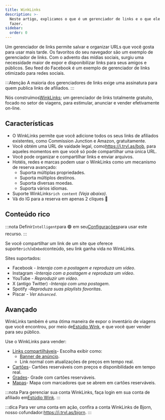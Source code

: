 ```yaml
---
title: WinkLinks
description: >-
  Neste artigo, explicamos o que é um gerenciador de links e o que ele pode
  fazer.
sidebar:
  order: 0
---
```

Um gerenciador de links permite salvar e organizar URLs que você gosta para usar mais tarde. Os favoritos do seu navegador são um exemplo de gerenciador de links. Com o advento das mídias sociais, surgiu uma necessidade maior de expor e disponibilizar links para seus amigos e públicos. Seu feed do Facebook é um exemplo de gerenciador de links otimizado para redes sociais.

:::Atenção
A maioria dos gerenciadores de links exige uma assinatura para quem publica links de afiliados.
:::

Nós construímos[WinkLinks](https://i.trvl.as/); um gerenciador de links totalmente gratuito, focado no setor de viagens, para estimular, anunciar e vender efetivamente on-line.

## Características

* O WinkLinks permite que você adicione todos os seus links de afiliados existentes, como Commission Junction e Amazon, gratuitamente.
* Você obtém uma URL de vaidade legal, como<https://i.trvl.as/bob>, para aqueles momentos em que você só pode compartilhar uma única URL.
* Você pode organizar e compartilhar links e enviar arquivos.
* Hotéis, redes e marcas podem usar o WinkLinks como um mecanismo de reserva avançado:
  * Suporta múltiplas propriedades.
  * Suporta múltiplos destinos.
  * Suporta diversas moedas.
  * Suporta vários idiomas.
* Suporte WinkLinks`rich content` *(Veja abaixo)*.
* Vá do IG para a reserva em apenas 2 cliques 🚀

## Conteúdo rico

:::nota
Definir`Intelligent`para 🟢 em seu[Configurações](/link-manager/settings)para usar este recurso.
:::

Se você compartilhar um link de um site que oferece suporte`rich`/`oEmbed`conteúdo, seu link ganha vida no WinkLinks.

Sites suportados:

* Facebook - *Interaja com a postagem e reproduza um vídeo*.
* Instagram -*Interaja com a postagem e reproduza um vídeo*.
* YouTube - *Reproduzir um vídeo*.
* X (antigo Twitter) -*Interaja com uma postagem*.
* Spotify -*Reproduza suas playlists favoritas*.
* Piscar - *Ver `Advanced`*.

## Avançado

WinkLinks também é uma ótima maneira de expor o inventário de viagens que você encontrou, por meio de[Estúdio Wink](https://studio.wink.travel), e que você quer vender para seu público.

Use o WinkLinks para vender:

* [Links compartilháveis](/studio/shareable-links)- Escolha exibir como:
  * [Banner de anúncio](/developers/web-components/#content-loader).
  * Link normal com atualizações de preços em tempo real.
* [Cartões](/studio/cards)- Cartões reserváveis com preços e disponibilidade em tempo real.
* [Grades](/studio/grids)- Grade com cartões reserváveis.
* [Mapas](/studio/maps)- Mapa com marcadores que se abrem em cartões reserváveis.

:::nota
Para gerenciar sua conta WinkLinks, faça login em sua conta de afiliado em[Estúdio Wink](https://studio.wink.travel).
:::

:::dica
Para ver uma conta em ação, confira a conta WinkLinks de Bjorn, nosso cofundador:<https://i.trvl.as/bjorn>.
:::

